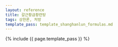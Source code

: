 ```yaml
---
layout: reference
title: 갈근황금황련탕
tags: 상한론, 처방
template_pass: template_shanghanlun_formulas.md
---
```



{% include {{ page.template_pass }} %}
